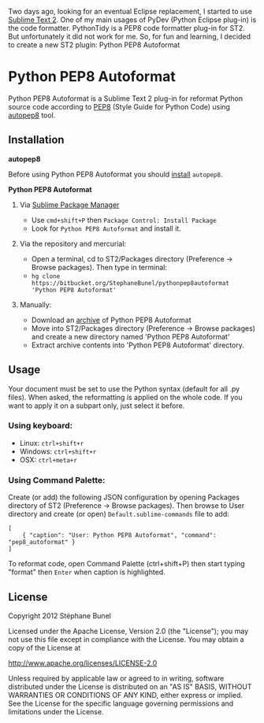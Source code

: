 Two days ago, looking for an eventual Eclipse replacement, I started to use [Sublime Text 2](http://www.sublimetext.com/).
One of my main usages of PyDev (Python Eclipse plug-in) is the code formatter.
PythonTidy is a PEP8 code formatter plug-in for ST2. But unfortunately it did not work for me.
So, for fun and learning, I decided to create a new ST2 plugin: Python PEP8 Autoformat

# Python PEP8 Autoformat

Python PEP8 Autoformat is a Sublime Text 2 plug-in for reformat Python source code according to [PEP8](http://www.python.org/dev/peps/pep-0008/) (Style Guide for Python Code) using [autopep8](https://github.com/hhatto/autopep8) tool.

## Installation

**autopep8**

Before using Python PEP8 Autoformat you should [install](https://github.com/hhatto/autopep8#installation) `autopep8`.

**Python PEP8 Autoformat**

1. Via [Sublime Package Manager](http://wbond.net/sublime_packages/package_control)
    + Use `cmd+shift+P` then `Package Control: Install Package`
    + Look for `Python PEP8 Autoformat` and install it.

1. Via the repository and mercurial:
    + Open a terminal, cd to ST2/Packages directory (Preference -> Browse packages). Then type in terminal:
    + `hg clone https://bitbucket.org/StephaneBunel/pythonpep8autoformat 'Python PEP8 Autoformat'`

1. Manually:
    + Download an [archive](https://bitbucket.org/StephaneBunel/pythonpep8autoformat/downloads) of Python PEP8 Autoformat
    + Move into ST2/Packages directory (Preference -> Browse packages) and create a new directory named 'Python PEP8 Autoformat'
    + Extract archive contents into 'Python PEP8 Autoformat' directory.

## Usage

Your document must be set to use the Python syntax (default for all .py files).
When asked, the reformatting is applied on the whole code.
If you want to apply it on a subpart only, just select it before.

### Using keyboard:

- Linux:   `ctrl+shift+r`
- Windows: `ctrl+shift+r`
- OSX:     `ctrl+meta+r`

### Using Command Palette:

Create (or add) the following JSON configuration by opening Packages directory of ST2 (Preference -> Browse packages).
Then browse to User directory and create (or open) `Default.sublime-commands` file to add:

	[
	    { "caption": "User: Python PEP8 Autoformat", "command": "pep8_autoformat" }
	]

To reformat code, open Command Palette (ctrl+shift+P) then start typing "format" then `Enter`
when caption is highlighted.

## License

Copyright 2012 Stéphane Bunel

Licensed under the Apache License, Version 2.0 (the "License");
you may not use this file except in compliance with the License.
You may obtain a copy of the License at

http://www.apache.org/licenses/LICENSE-2.0

Unless required by applicable law or agreed to in writing, software
distributed under the License is distributed on an "AS IS" BASIS,
WITHOUT WARRANTIES OR CONDITIONS OF ANY KIND, either express or implied.
See the License for the specific language governing permissions and
limitations under the License.
